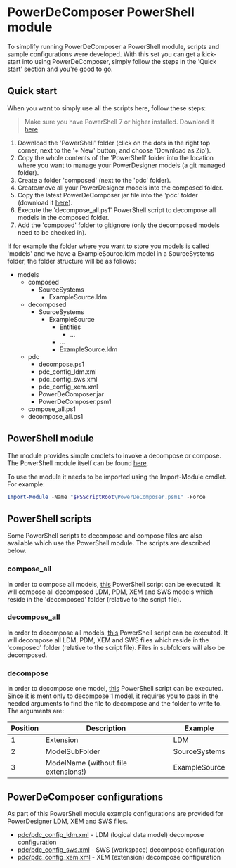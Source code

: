 # PowerDeComposer PowerShell module

To simplify running PowerDeComposer a PowerShell module, scripts and sample configurations were developed. With this set you can get a kick-start into using PowerDeComposer, simply follow the steps in the 'Quick start' section and you're good to go.

## Quick start

When you want to simply use all the scripts here, follow these steps:

> Make sure you have PowerShell 7 or higher installed.
> Download it [here](https://docs.microsoft.com/en-us/powershell/scripting/install/installing-powershell-on-windows#msi)

1. Download the 'PowerShell' folder (click on the dots in the right top corner, next to the '+ New' button, and choose 'Download as Zip').
1. Copy the whole contents of the 'PowerShell' folder into the location where you want to manage your PowerDesigner models (a git managed folder).
1. Create a folder 'composed' (next to the 'pdc' folder).
1. Create/move all your PowerDesigner models into the composed folder.
1. Copy the latest PowerDeComposer jar file into the 'pdc' folder (download it [here](https://dev.azure.com/x-breeze/PowerDeComposer_Public/_git/PowerDeComposer_Public?path=%2FRun)).
1. Execute the 'decompose_all.ps1' PowerShell script to decompose all models in the composed folder.
1. Add the 'composed' folder to gitignore (only the decomposed models need to be checked in).

If for example the folder where you want to store you models is called 'models' and we have a ExampleSource.ldm model in a SourceSystems folder, the folder structure will be as follows:

- models
   - composed
      - SourceSystems
         - ExampleSource.ldm
   - decomposed
      - SourceSystems
         - ExampleSource
            - Entities
               - ...
            - ...
            - ExampleSource.ldm
   - pdc
      - decompose.ps1
      - pdc_config_ldm.xml
      - pdc_config_sws.xml
      - pdc_config_xem.xml
      - PowerDeComposer.jar
      - PowerDeComposer.psm1
   - compose_all.ps1
   - decompose_all.ps1


## PowerShell module

The module provides simple cmdlets to invoke a decompose or compose. The PowerShell module itself can be found [here](./pdc/PowerDeComposer.psm1).

To use the module it needs to be imported using the Import-Module cmdlet. For example:

``` powershell
Import-Module -Name "$PSScriptRoot\PowerDeComposer.psm1" -Force
```

## PowerShell scripts

Some PowerShell scripts to decompose and compose files are also available which use the PowerShell module. The scripts are described below.

### compose_all

In order to compose all models, [this](./compose_all.ps1) PowerShell script can be executed. It will compose all decomposed LDM, PDM, XEM and SWS models which reside in the 'decomposed' folder (relative to the script file).

### decompose_all

In order to decompose all models, [this](./decompose_all.ps1) PowerShell script can be executed. It will decompose all LDM, PDM, XEM and SWS files which reside in the 'composed' folder (relative to the script file). Files in subfolders will also be decomposed.

### decompose

In order to decompose one model, [this](./pdc/decompose.ps1) PowerShell script can be executed. Since it is ment only to decompose 1 model, it requires you to pass in the needed arguments to find the file to decompose and the folder to write to. The arguments are:

| Position | Description                          | Example       |
|----------|--------------------------------------|---------------|
| 1        | Extension                            | LDM           |
| 2        | ModelSubFolder                       | SourceSystems |
| 3        | ModelName (without file extensions!) | ExampleSource |


## PowerDeComposer configurations

As part of this PowerShell module example configurations are provided for PowerDesigner LDM, XEM and SWS files.

- [pdc/pdc_config_ldm.xml](./pdc/pdc_config_ldm.xml) - LDM (logical data model) decompose configuration
- [pdc/pdc_config_sws.xml](./pdc/pdc_config_sws.xml) - SWS (workspace) decompose configuration
- [pdc/pdc_config_xem.xml](./pdc/pdc_config_xem.xml) - XEM (extension) decompose configuration
